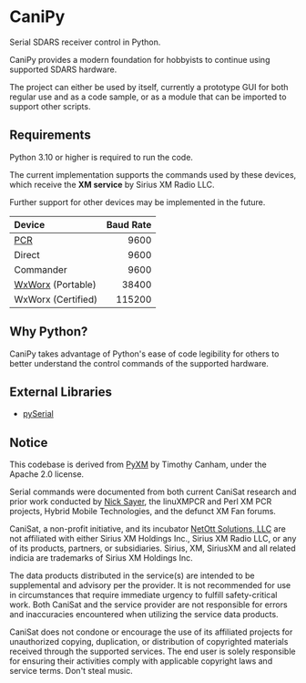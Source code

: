 # CaniPy
Serial SDARS receiver control in Python.

CaniPy provides a modern foundation for hobbyists to continue using supported SDARS hardware.

The project can either be used by itself, currently a prototype GUI for both regular use and as a code sample, or as a module that can be imported to support other scripts.

## Requirements
Python 3.10 or higher is required to run the code.

The current implementation supports the commands used by these devices, which receive the **XM service** by Sirius XM Radio LLC.

Further support for other devices may be implemented in the future.

| Device | Baud Rate |
| :- | -: |
| [PCR](https://en.wikipedia.org/wiki/XM_PCR) | 9600 |
| Direct | 9600 |
| Commander | 9600 |
| [WxWorx](https://www.wxworx.com/) (Portable) | 38400 |
| WxWorx (Certified) | 115200 |

## Why Python?
CaniPy takes advantage of Python's ease of code legibility for others to better understand the control commands of the supported hardware.

## External Libraries
* [pySerial](https://pypi.org/project/pyserial/)

## Notice
This codebase is derived from [PyXM](https://github.com/timcanham/PyXM) by Timothy Canham, under the Apache 2.0 license.

Serial commands were documented from both current CaniSat research and prior work conducted by [Nick Sayer](https://sourceforge.net/u/nsayer/profile/), the linuXMPCR and Perl XM PCR projects, Hybrid Mobile Technologies, and the defunct XM Fan forums.

CaniSat, a non-profit initiative, and its incubator [NetOtt Solutions, LLC](https://netott.com/) are not affiliated with either Sirius XM Holdings Inc., Sirius XM Radio LLC, or any of its products, partners, or subsidiaries. Sirius, XM, SiriusXM and all related indicia are trademarks of Sirius XM Holdings Inc.

The data products distributed in the service(s) are intended to be supplemental and advisory per the provider. It is not recommended for use in circumstances that require immediate urgency to fulfill safety-critical work. Both CaniSat and the service provider are not responsible for errors and inaccuracies encountered when utilizing the service data products.

CaniSat does not condone or encourage the use of its affiliated projects for unauthorized copying, duplication, or distribution of copyrighted materials received through the supported services. The end user is solely responsible for ensuring their activities comply with applicable copyright laws and service terms. Don't steal music.
